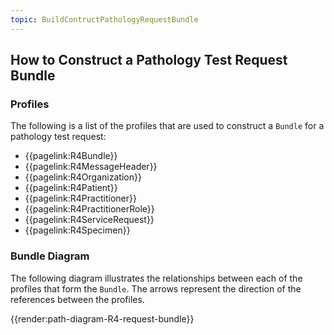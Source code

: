 ```yaml
---
topic: BuildContructPathologyRequestBundle
---
```

## How to Construct a Pathology Test Request Bundle
### Profiles
The following is a list of the profiles that are used to construct a <code>Bundle</code> for a pathology test request:

* {{pagelink:R4Bundle}}
* {{pagelink:R4MessageHeader}}
* {{pagelink:R4Organization}}
* {{pagelink:R4Patient}}
* {{pagelink:R4Practitioner}}
* {{pagelink:R4PractitionerRole}}
* {{pagelink:R4ServiceRequest}}
* {{pagelink:R4Specimen}}

### Bundle Diagram
The following diagram illustrates the relationships between each of the profiles that form the <code>Bundle</code>. The arrows represent the direction of the references between the profiles.

{{render:path-diagram-R4-request-bundle}}
